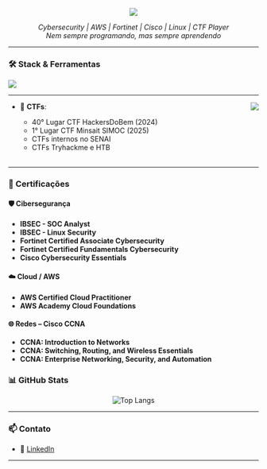 <p align = "center">
  <img src="https://readme-typing-svg.demolab.com?font=Roboto+Mono&weight=900&size=35&duration=2900&pause=1000&color=F7F7F7&center=true&width=435&lines=fribeir0;Hackear+%C3%A9+entender;Entender+%C3%A9+explorar.">
<p>

<p align="center">
  <i>Cybersecurity | AWS | Fortinet | Cisco | Linux | CTF Player</i><br>
  <i>Nem sempre programando, mas sempre aprendendo</i>
</p>

---

### 🛠️ Stack & Ferramentas

<p align="left">
  <img src="https://skillicons.dev/icons?i=aws,azure,linux,py,go,bash,kali,docker,git,github,grafanna">
</p>

---

<img align="right" src="https://media.tenor.com/ko4tpRh2FTcAAAAj/mr-free-super-tux.gif">

      
- 🧩 **CTFs**:
  
  - 40° Lugar CTF HackersDoBem (2024)
  - 1° Lugar CTF Minsait SIMOC (2025)
  - CTFs internos no SENAI
  - CTFs Tryhackme e HTB
<br><br>
---

### 📜 Certificações

  #### 🛡️ **Cibersegurança**
  - **IBSEC - SOC Analyst**
  - **IBSEC - Linux Security**
  - **Fortinet Certified Associate Cybersecurity**
  - **Fortinet Certified Fundamentals Cybersecurity**
  - **Cisco Cybersecurity Essentials**

  #### ☁️ **Cloud / AWS**
  - **AWS Certified Cloud Practitioner**
  - **AWS Academy Cloud Foundations**

  #### 🌐 **Redes – Cisco CCNA**
  - **CCNA: Introduction to Networks**
  - **CCNA: Switching, Routing, and Wireless Essentials**
  - **CCNA: Enterprise Networking, Security, and Automation**


### 📊 GitHub Stats

<p align="center">
  <img src="https://github-readme-stats.vercel.app/api/top-langs/?username=fribeir0&layout=compact&theme=radical" alt="Top Langs"/>
</p>

---


### 📫 Contato

- 💼 [LinkedIn](#)

---

